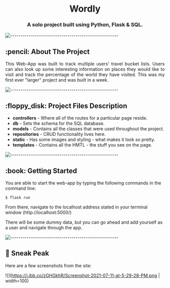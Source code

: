 <h1 align="center"> Wordly </h1>
<h3 align="center"> A solo project built using Python, Flask & SQL.</h3>

![-----------------------------------------------------](https://raw.githubusercontent.com/andreasbm/readme/master/assets/lines/rainbow.png)

<!-- ABOUT THE PROJECT -->
<h2 id="about-the-project"> :pencil: About The Project</h2>

<p align="justify"> 
 This Web-App was built to track multiple users' travel bucket lists. Users can also look up some interesting information on places they would like to visit and track the percentage of the world they have visited. This was my first ever "larger" project and was built in a week.
</p>

![-----------------------------------------------------](https://raw.githubusercontent.com/andreasbm/readme/master/assets/lines/rainbow.png)

<!-- PROJECT FILES DESCRIPTION -->
<h2 id="project-files-description"> :floppy_disk: Project Files Description</h2>

<ul>
  <li><b>controllers</b> - Where all of the routes for a particular page reside.</li>
  <li><b>db</b> - Sets the schema for the SQL database.</li>
  <li><b>models</b> - Contains all the classes that were used throughout the project.</li>
  <li><b>repositories</b> - CRUD functionality lives here.</li>
  <li><b>static</b> - Has some images and styling - what makes it look so pretty.</li>
   <li><b>templates</b> - Contains all the HMTL - the stuff you see on the page.</li>
</ul>

![-----------------------------------------------------](https://raw.githubusercontent.com/andreasbm/readme/master/assets/lines/rainbow.png)

<!-- GETTING STARTED -->
<h2 id="getting-started"> :book: Getting Started</h2>

<p>You are able to start the web-app by typing the following commands in the command line:</p>
<pre><code>$ flask run </code></pre>

<p>From there, navigate to the localhost address stated in your terminal window (http://localhost:5000/)</p>

<p>There will be some dummy data, but you can go ahead and add yourself as a user and navigate through the app.</p>

![-----------------------------------------------------](https://raw.githubusercontent.com/andreasbm/readme/master/assets/lines/rainbow.png)

<!-- SNEAK PEAK -->
<h2 id="sneak-peak"> 👀 Sneak Peak</h2>

<p>Here are a few screenshots from the site:</p>

![](https://i.ibb.co/zGHGkhR/Screenshot-2021-07-11-at-5-29-28-PM.png | width=100)


